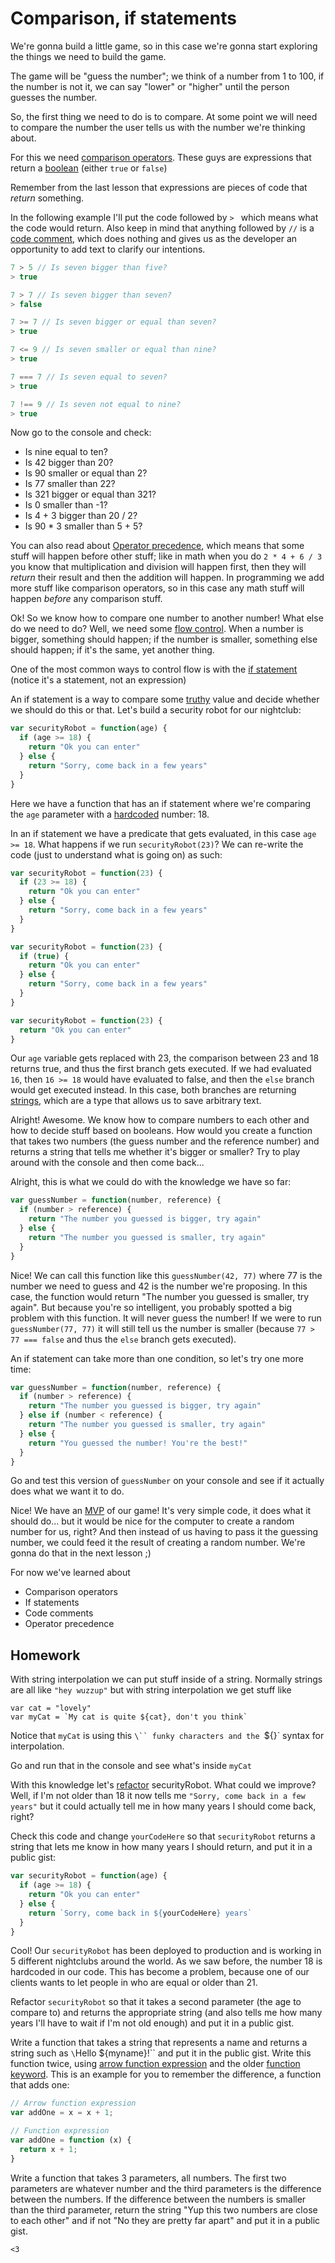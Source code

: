 # Comparison, if statements

We're gonna build a little game, so in this case we're gonna start exploring the things we need to build the game.

The game will be "guess the number"; we think of a number from 1 to 100, if the number is not it, we can say "lower" or "higher" until the person guesses the number.

So, the first thing we need to do is to compare. At some point we will need to compare the number the user tells us with the number we're thinking about.

For this we need [comparison operators](https://developer.mozilla.org/en-US/docs/Web/JavaScript/Reference/Operators/Comparison_Operators). These guys are expressions that return a [boolean](https://developer.mozilla.org/en-US/docs/Glossary/Boolean) (either `true` or `false`)

Remember from the last lesson that expressions are pieces of code that _return_ something.

In the following example I'll put the code followed by `> ` which means what the code would return. Also keep in mind that anything followed by `//` is a [code comment](https://developer.mozilla.org/en-US/docs/Web/JavaScript/Guide/Grammar_and_types#Comments), which does nothing and gives us as the developer an opportunity to add text to clarify our intentions.

```JavaScript
7 > 5 // Is seven bigger than five?
> true

7 > 7 // Is seven bigger than seven?
> false

7 >= 7 // Is seven bigger or equal than seven?
> true

7 <= 9 // Is seven smaller or equal than nine?
> true

7 === 7 // Is seven equal to seven?
> true

7 !== 9 // Is seven not equal to nine?
> true
```

Now go to the console and check:

* Is nine equal to ten?
* Is 42 bigger than 20?
* Is 90 smaller or equal than 2?
* Is 77 smaller than 22?
* Is 321 bigger or equal than 321?
* Is 0 smaller than -1?
* Is 4 + 3 bigger than 20 / 2?
* Is 90 * 3 smaller than 5 + 5?

You can also read about [Operator precedence](https://developer.mozilla.org/en-US/docs/Web/JavaScript/Reference/Operators/Operator_Precedence), which means that some stuff will happen before other stuff; like in math when you do `2 * 4 + 6 / 3` you know that multiplication and division will happen first, then they will _return_ their result and then the addition will happen. In programming we add more stuff like comparison operators, so in this case any math stuff will happen _before_ any comparison stuff.

Ok! So we know how to compare one number to another number! What else do we need to do? Well, we need some [flow control](https://developer.mozilla.org/en-US/docs/Web/JavaScript/Guide/Control_flow_and_error_handling). When a number is bigger, something should happen; if the number is smaller, something else should happen; if it's the same, yet another thing.

One of the most common ways to control flow is with the [if statement](https://developer.mozilla.org/en-US/docs/Web/JavaScript/Reference/Statements/if...else) (notice it's a statement, not an expression)

An if statement is a way to compare some [truthy](https://developer.mozilla.org/en-US/docs/Glossary/Truthy) value and decide whether we should do this or that. Let's build a security robot for our nightclub:

```JavaScript
var securityRobot = function(age) {
  if (age >= 18) {
    return "Ok you can enter"
  } else {
    return "Sorry, come back in a few years"
  }
}
```

Here we have a function that has an if statement where we're comparing the `age` parameter with a [hardcoded](https://en.wikipedia.org/wiki/Hard_coding) number: 18.

In an if statement we have a predicate that gets evaluated, in this case `age >= 18`. What happens if we run `securityRobot(23)`? We can re-write the code (just to understand what is going on) as such:

```JavaScript
var securityRobot = function(23) {
  if (23 >= 18) {
    return "Ok you can enter"
  } else {
    return "Sorry, come back in a few years"
  }
}
```

```JavaScript
var securityRobot = function(23) {
  if (true) {
    return "Ok you can enter"
  } else {
    return "Sorry, come back in a few years"
  }
}
```

```JavaScript
var securityRobot = function(23) {
  return "Ok you can enter"
}
```

Our `age` variable gets replaced with 23, the comparison between 23 and 18 returns true, and thus the first branch gets executed. If we had evaluated `16`, then `16 >= 18` would have evaluated to false, and then the `else` branch would get executed instead. In this case, both branches are returning [strings](https://javascript.info/string), which are a type that allows us to save arbitrary text.

Alright! Awesome. We know how to compare numbers to each other and how to decide stuff based on booleans. How would you create a function that takes two numbers (the guess number and the reference number) and returns a string that tells me whether it's bigger or smaller? Try to play around with the console and then come back...

Alright, this is what we could do with the knowledge we have so far:


```JavaScript
var guessNumber = function(number, reference) {
  if (number > reference) {
    return "The number you guessed is bigger, try again"
  } else {
    return "The number you guessed is smaller, try again"
  }
}
```

Nice! We can call this function like this `guessNumber(42, 77)` where 77 is the number we need to guess and 42 is the number we're proposing. In this case, the function would return "The number you guessed is smaller, try again". But because you're so intelligent, you probably spotted a big problem with this function. It will never guess the number! If we were to run `guessNumber(77, 77)` it will still tell us the number is smaller (because `77 > 77 === false` and thus the `else` branch gets executed).

An if statement can take more than one condition, so let's try one more time:

```JavaScript
var guessNumber = function(number, reference) {
  if (number > reference) {
    return "The number you guessed is bigger, try again"
  } else if (number < reference) {
    return "The number you guessed is smaller, try again"
  } else {
    return "You guessed the number! You're the best!"
  }
}
```

Go and test this version of `guessNumber` on your console and see if it actually does what we want it to do.

Nice! We have an [MVP](https://en.wikipedia.org/wiki/Minimum_viable_product) of our game! It's very simple code, it does what it should do... but it would be nice for the computer to create a random number for us, right? And then instead of us having to pass it the guessing number, we could feed it the result of creating a random number. We're gonna do that in the next lesson ;)

For now we've learned about

* Comparison operators
* If statements
* Code comments
* Operator precedence

##  Homework

With string interpolation we can put stuff inside of a string. Normally strings are all like `"hey wuzzup"` but with string interpolation we get stuff like

```
var cat = "lovely"
var myCat = `My cat is quite ${cat}, don't you think`
```

Notice that `myCat` is using this `\`` funky characters and the `${}` syntax for interpolation.

Go and run that in the console and see what's inside `myCat`

With this knowledge let's [refactor](https://refactoring.com/) securityRobot. What could we improve? Well, if I'm not older than 18 it now tells me `"Sorry, come back in a few years"` but it could actually tell me in how many years I should come back, right?

Check this code and change `yourCodeHere` so that `securityRobot` returns a string that lets me know in how many years I should return, and put it in a public gist:

```JavaScript
var securityRobot = function(age) {
  if (age >= 18) {
    return "Ok you can enter"
  } else {
    return `Sorry, come back in ${yourCodeHere} years`
  }
}
```

Cool! Our `securityRobot` has been deployed to production and is working in 5 different nightclubs around the world. As we saw before, the number 18 is hardcoded in our code. This has become a problem, because one of our clients wants to let people in who are equal or older than 21.

Refactor `securityRobot` so that it takes a second parameter (the age to compare to) and returns the appropriate string (and also tells me how many years I'll have to wait if I'm not old enough) and put it in a public gist.

Write a function that takes a string that represents a name and returns a string such as `\`Hello ${myname}!\`` and put it in the public gist. Write this function twice, using [arrow function expression](https://developer.mozilla.org/en-US/docs/Web/JavaScript/Reference/Functions/Arrow_functions) and the older [function keyword](https://developer.mozilla.org/en-US/docs/Web/JavaScript/Reference/Operators/function). This is an example for you to remember the difference, a function that adds one:

```JavaScript
// Arrow function expression
var addOne = x = x + 1;

// Function expression
var addOne = function (x) {
  return x + 1;
}
```

Write a function that takes 3 parameters, all numbers. The first two parameters are whatever number and the third parameters is the difference between the numbers. If the difference between the numbers is smaller than the third parameter, return the string "Yup this two numbers are close to each other" and if not "No they are pretty far apart" and put it in a public gist.

`<3`